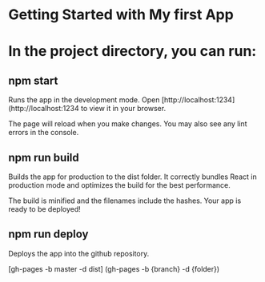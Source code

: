 # Getting Started with My first App

# In the project directory, you can run:

## npm start

Runs the app in the development mode.
Open [http://localhost:1234](http://localhost:1234 to view it in your browser.

The page will reload when you make changes.
You may also see any lint errors in the console.

## npm run build

Builds the app for production to the dist folder.
It correctly bundles React in production mode and optimizes the build for the best performance.

The build is minified and the filenames include the hashes.
Your app is ready to be deployed!

## npm run deploy

Deploys the app into the github repository.

[gh-pages -b master -d dist] (gh-pages -b {branch} -d {folder})
